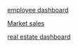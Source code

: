 [employee dashboard](https://app.powerbi.com/view?r=eyJrIjoiM2RiZGIwYmEtMWRhYy00ZDkwLWE0M2QtMTNiZDM0Nzg1MDg5IiwidCI6ImVhZjYyNGM4LWEwYzQtNDE5NS04N2QyLTQ0M2U1ZDc1MTZjZCIsImMiOjh9&pageName=ReportSectione5726463bbb533723265)



[Market sales](https://app.powerbi.com/view?r=eyJrIjoiNzBmYzMyNGMtNzIyMi00ZDg3LWE2NmUtYjBkMjQwZDBlMGE0IiwidCI6ImVhZjYyNGM4LWEwYzQtNDE5NS04N2QyLTQ0M2U1ZDc1MTZjZCIsImMiOjh9)



[real estate dashboard](https://app.powerbi.com/view?r=eyJrIjoiZmJjNTk3ZjktZGY2Yy00ZDg3LTg1MWMtNThjNzNkNTFlN2RiIiwidCI6ImVhZjYyNGM4LWEwYzQtNDE5NS04N2QyLTQ0M2U1ZDc1MTZjZCIsImMiOjh9)
